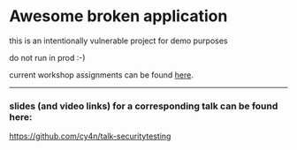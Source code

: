 # Awesome broken application

this is an intentionally vulnerable project for demo purposes

do not run in prod :-)

current workshop assignments can be found [here](https://github.com/cy4n/broken/blob/master/workshop/assignment.md).

----
### slides (and video links) for a corresponding talk can be found here:

https://github.com/cy4n/talk-securitytesting

